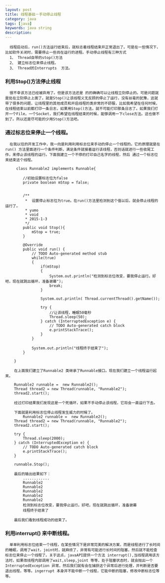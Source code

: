 ```yaml
---
layout: post
title: 线程基础－手动停止线程
category: java
tags: [java]
keywords: java string
description: 
---
```


      线程启动后，run()方法运行结束后，就标志着线程结束并正常退出了。可是在一些情况下，比如软件关闭时，需要停止一些尚在运行的进程。手动停止线程有三种方式  
      1、 Thread自带的stop()方法
      2、 建立标志位来停止线程。
      3、 Thread的Interrupts  方法。
      
###       利用Stop()方法停止线程
      很不幸该方法已经被弃用了。但是该方法还是 的的确确可以让线程立刻停止的。可是问题就是处在立刻停止上面了。就是Stop()让该线程义无反顾的停止了运行，没有丝毫的犹豫，这就带了很多的问题，让线程里的其他成员和开启线程的类非常的不舒服，比如我希望在任何时候，在线程结束以前都打印一条日志，如果用Stop()方法，就不可能打印那条日志了。如果我们打开一个File，一个Socket，我们希望在线程结束的时候，能够调用一下close方法。这也做不到了。所以还是尽可能的少用Stop()方法吧。
           
###     通过标志位来停止一个线程。
      在我以往的开发工作中，我一向是利用利用标志位来手动的停止一个线程的。它的原理就是在run() 方法里面进行一个条件判断，满足条件就接着运行该线程，否则话就进行一些收尾工作，来停止该线程的运行。下面我建立一个不停的打印自己名字的线程，然后 通过一个标志位来结束这个线程。
         
         class Runnable2 implements Runnable{
		
			//初始设置标志位为false
			private boolean mStop = false;
			
			
			/**
			 *  设置停止标志位为true。在run()方法里检测到这个值以后，就会停止线程的运行了。
			 * yumo
			 * void
			 * 2015-1-3
			 */
			public void Stop(){
				mStop = true;
			}
	
			@Override
			public void run() {
				// TODO Auto-generated method stub
				while(true)
				{
					if(mStop) 
					{
						System.out.println("检测到标志位改变，要我停止运行。好吧，现在就跳出循环，准备谢幕");
						break;
					}
					
					System.out.println( Thread.currentThread().getName());
					
					try {
						//让该线程，睡眠50毫秒
						Thread.sleep(50);
					} catch (InterruptedException e) {
						// TODO Auto-generated catch block
						e.printStackTrace();
					}
				}
				
				System.out.println("线程终于结束了");
			}
			
		}
			
		在上面我们建立了Runnable2 类继承了Runnable接口。现在我们建立一个线程运行起来。
		
		Runnable2 runnable =  new Runnable2();
		Thread thread2 = new Thread(runnable, "Runnable2");
		thread2.start();
		
		经过打印结果我们发现这是一个死循环，如果不手动停止该线程，它将会一直运行下去。
		
		下面就是利用标志位停止线程发生威力的时候了。
	        Runnable2 runnable =  new Runnable2();
		Thread thread2 = new Thread(runnable, "Runnable2");
		thread2.start();
		
		try {
			Thread.sleep(2000);
		} catch (InterruptedException e) {
			// TODO Auto-generated catch block
			e.printStackTrace();
		}
		
		runnable.Stop();
		
		最后的输出结果如下：
			............
			Runnable2
			Runnable2
			Runnable2
			Runnable2
			Runnable2
			检测到标志位改变，要我停止运行。好吧，现在就跳出循环，准备谢幕
			线程终于结束了
		
		最后我们看到线程成功的结束了。
		
### 	利用interrupt() 来中断线程。

      单单利用标志位结束一个线程，在某些情况下是非常完美的解决方案，而是线程进行了长时间的睡眠，调用了wait，joint时，就麻烦了，非常有可能进行长时间的阻塞，然后就不能检查标志位来停止一个线程了。关于这点，javaAPI提供一个方法 interrupt(),当线程调用该方法时，如果改线程内部调用了wait,sleep,joint 等等，处于阻塞状态时，就会抛出一个InterruptedException 异常，然后我们就有会在捕获这个异常后进行处理，并判断是否要退出线程，等等。ingerrupt 本身并不能中断一个线程，它能中断的阻塞，修改中断标志位等等。
      